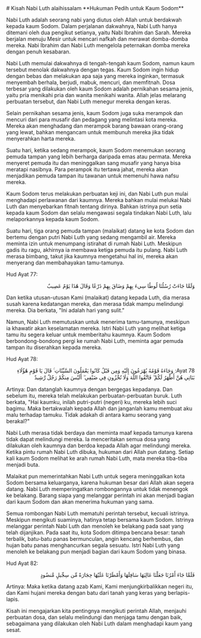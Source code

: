 <div markdown="1">
# Kisah Nabi Luth alaihissalam  
**Hukuman Pedih untuk Kaum Sodom**

Nabi Luth adalah seorang nabi yang diutus oleh Allah untuk berdakwah kepada kaum Sodom. Dalam perjalanan dakwahnya, Nabi Luth hanya ditemani oleh dua pengikut setianya, yaitu Nabi Ibrahim dan Sarah. Mereka berjalan menuju Mesir untuk mencari nafkah dan merawat domba-domba mereka. Nabi Ibrahim dan Nabi Luth mengelola peternakan domba mereka dengan penuh kesabaran.

Nabi Luth memulai dakwahnya di tengah-tengah kaum Sodom, namun kaum tersebut menolak dakwahnya dengan tegas. Kaum Sodom ingin hidup dengan bebas dan melakukan apa saja yang mereka inginkan, termasuk menyembah berhala, berjudi, mabuk, mencuri, dan memfitnah. Dosa terbesar yang dilakukan oleh kaum Sodom adalah pernikahan sesama jenis, yaitu pria menikahi pria dan wanita menikahi wanita. Allah jelas melarang perbuatan tersebut, dan Nabi Luth menegur mereka dengan keras.

Selain pernikahan sesama jenis, kaum Sodom juga suka merampok dan mencuri dari para musafir dan pedagang yang melintasi kota mereka. Mereka akan menghadang dan merampok barang bawaan orang-orang yang lewat, bahkan mengancam untuk membunuh mereka jika tidak menyerahkan harta mereka.

Suatu hari, ketika sedang merampok, kaum Sodom menemukan seorang pemuda tampan yang lebih berharga daripada emas atau permata. Mereka menyeret pemuda itu dan meninggalkan sang musafir yang hanya bisa meratapi nasibnya. Para perampok itu tertawa jahat, mereka akan menjadikan pemuda tampan itu tawanan untuk memenuhi hawa nafsu mereka.

Kaum Sodom terus melakukan perbuatan keji ini, dan Nabi Luth pun mulai menghadapi perlawanan dari kaumnya. Mereka bahkan mulai melukai Nabi Luth dan menyebarkan fitnah tentang dirinya. Bahkan istrinya pun setia kepada kaum Sodom dan selalu mengawasi segala tindakan Nabi Luth, lalu melaporkannya kepada kaum Sodom.

Suatu hari, tiga orang pemuda tampan (malaikat) datang ke kota Sodom dan bertemu dengan putri Nabi Luth yang sedang mengambil air. Mereka meminta izin untuk menumpang istirahat di rumah Nabi Luth. Meskipun gadis itu ragu, akhirnya ia membawa ketiga pemuda itu pulang. Nabi Luth merasa bimbang, takut jika kaumnya mengetahui hal ini, mereka akan menyerang dan membahayakan tamu-tamunya.

Hud Ayat 77:
<p lang='ar' dir='rtl' align=right>
وَلَمَّا جَاءَتْ رُسُلُنَا لُوطًا سِيءَ بِهِمْ وَضَاقَ بِهِمْ ذَرْعًا وَقَالَ هَٰذَا يَوْمٌ عَصِيبٌ
</p>
Dan ketika utusan-utusan Kami (malaikat) datang kepada Luth, dia merasa susah karena kedatangan mereka, dan merasa tidak mampu melindungi mereka. Dia berkata, "Ini adalah hari yang sulit."

Namun, Nabi Luth memutuskan untuk menerima tamu-tamunya, meskipun ia khawatir akan keselamatan mereka. Istri Nabi Luth yang melihat ketiga tamu itu segera keluar untuk memberitahu kaumnya. Kaum Sodom berbondong-bondong pergi ke rumah Nabi Luth, meminta agar pemuda tampan itu diserahkan kepada mereka.

Hud Ayat 78:
<p lang='ar' dir='rtl' align=right>
Ayat 78:
وَجَاءَهُ قَوْمُهُ يُهْرَعُونَ إِلَيْهِ وَمِن قَبْلُ كَانُوا يَعْمَلُونَ السَّيِّئَاتِ ۚ قَالَ يَا قَوْمِ هَٰؤُلَاءِ بَنَاتِي هُنَّ أَطْهَرُ لَكُمْ ۖ فَاتَّقُوا اللَّهَ وَلَا تُخْزُونِ فِي ضَيْفِي ۖ أَلَيْسَ مِنكُمْ رَجُلٌ رَّشِيدٌ
</p>
Artinya:
Dan datanglah kaumnya dengan bergegas kepadanya. Dan sebelum itu, mereka telah melakukan perbuatan-perbuatan buruk. Luth berkata, "Hai kaumku, inilah putri-putri (negeri) ku, mereka lebih suci bagimu. Maka bertakwalah kepada Allah dan janganlah kamu membuat aku malu terhadap tamuku. Tidak adakah di antara kamu seorang yang berakal?"

Nabi Luth merasa tidak berdaya dan meminta maaf kepada tamunya karena tidak dapat melindungi mereka. Ia menceritakan semua dosa yang dilakukan oleh kaumnya dan berdoa kepada Allah agar melindungi mereka. Ketika pintu rumah Nabi Luth dibuka, hukuman dari Allah pun datang. Setiap kali kaum Sodom melihat ke arah rumah Nabi Luth, mata mereka tiba-tiba menjadi buta.

Malaikat pun memerintahkan Nabi Luth untuk segera meninggalkan kota Sodom bersama keluarganya, karena hukuman besar dari Allah akan segera datang. Nabi Luth memperingatkan rombongannya untuk tidak menengok ke belakang. Barang siapa yang melanggar perintah ini akan menjadi bagian dari kaum Sodom dan akan menerima hukuman yang sama.

Semua rombongan Nabi Luth mematuhi perintah tersebut, kecuali istrinya. Meskipun mengikuti suaminya, hatinya tetap bersama kaum Sodom. Istrinya melanggar perintah Nabi Luth dan menoleh ke belakang pada saat yang telah dijanjikan. Pada saat itu, kota Sodom ditimpa bencana besar: tanah terbalik, batu-batu panas bermunculan, angin kencang berhembus, dan hujan batu panas menghancurkan segala sesuatu. Istri Nabi Luth yang menoleh ke belakang pun menjadi bagian dari kaum Sodom yang binasa.

Hud Ayat 82:
<p lang='ar' dir='rtl' align=right>
فَلَمَّا جَاءَ أَمْرُنَا جَعَلْنَا عَالِيَهَا سَافِلَهَا وَأَمْطَرْنَا عَلَيْهَا حِجَارَةً مِّن سِجِّيلٍ مَّنضُودٍ
</p>
Artinya:
Maka ketika datang azab Kami, Kami menjungkirbalikkan negeri itu, dan Kami hujani mereka dengan batu dari tanah yang keras yang berlapis-lapis.

Kisah ini mengajarkan kita pentingnya mengikuti perintah Allah, menjauhi perbuatan dosa, dan selalu melindungi dan menjaga tamu dengan baik, sebagaimana yang dilakukan oleh Nabi Luth dalam menghadapi kaum yang sesat.
